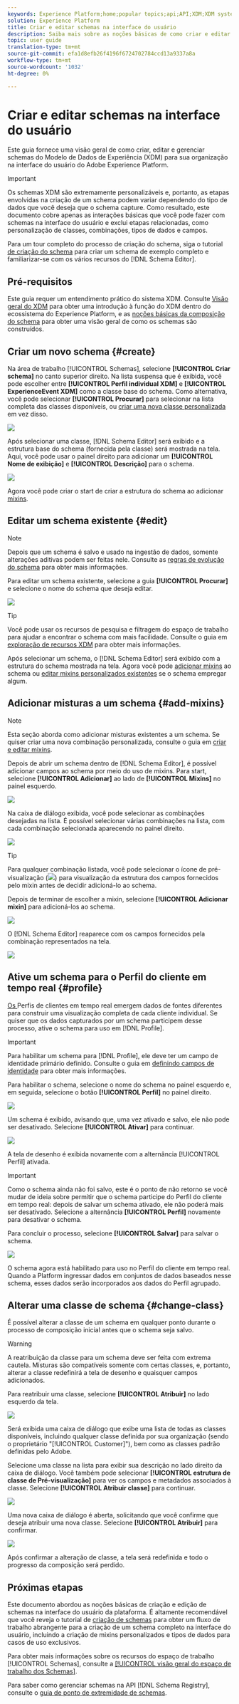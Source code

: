 ```yaml
---
keywords: Experience Platform;home;popular topics;api;API;XDM;XDM system;experience data model;data model;ui;workspace;schema;schemas;
solution: Experience Platform
title: Criar e editar schemas na interface do usuário
description: Saiba mais sobre as noções básicas de como criar e editar schemas na interface do usuário do Experience Platform.
topic: user guide
translation-type: tm+mt
source-git-commit: efa1d8efb26f4196f6724702784ccd13a9337a8a
workflow-type: tm+mt
source-wordcount: '1032'
ht-degree: 0%

---
```



# Criar e editar schemas na interface do usuário

Este guia fornece uma visão geral de como criar, editar e gerenciar schemas do Modelo de Dados de Experiência (XDM) para sua organização na interface do usuário do Adobe Experience Platform.

>[!IMPORTANT]
>
>Os schemas XDM são extremamente personalizáveis e, portanto, as etapas envolvidas na criação de um schema podem variar dependendo do tipo de dados que você deseja que o schema capture. Como resultado, este documento cobre apenas as interações básicas que você pode fazer com schemas na interface do usuário e exclui etapas relacionadas, como personalização de classes, combinações, tipos de dados e campos.
>
>Para um tour completo do processo de criação do schema, siga o tutorial [de criação do schema](../../tutorials/create-schema-ui.md) para criar um schema de exemplo completo e familiarizar-se com os vários recursos do [!DNL Schema Editor].

## Pré-requisitos

Este guia requer um entendimento prático do sistema XDM. Consulte [Visão geral do XDM](../../home.md) para obter uma introdução à função do XDM dentro do ecossistema do Experience Platform, e as [noções básicas da composição do schema](../../schema/composition.md) para obter uma visão geral de como os schemas são construídos.

## Criar um novo schema {#create}

Na área de trabalho [!UICONTROL Schemas], selecione **[!UICONTROL Criar schema]** no canto superior direito. Na lista suspensa que é exibida, você pode escolher entre **[!UICONTROL Perfil individual XDM]** e **[!UICONTROL ExperienceEvent XDM]** como a classe base do schema. Como alternativa, você pode selecionar **[!UICONTROL Procurar]** para selecionar na lista completa das classes disponíveis, ou [criar uma nova classe personalizada](./classes.md#create) em vez disso.

![](../../images/ui/resources/schemas/create-schema.png)

Após selecionar uma classe, [!DNL Schema Editor] será exibido e a estrutura base do schema (fornecida pela classe) será mostrada na tela. Aqui, você pode usar o painel direito para adicionar um **[!UICONTROL Nome de exibição]** e **[!UICONTROL Descrição]** para o schema.

![](../../images/ui/resources/schemas/schema-details.png)

Agora você pode criar o start de criar a estrutura do schema ao adicionar [mixins](#add-mixins).

## Editar um schema existente {#edit}

>[!NOTE]
>
>Depois que um schema é salvo e usado na ingestão de dados, somente alterações aditivas podem ser feitas nele. Consulte as [regras de evolução do schema](../../schema/composition.md#evolution) para obter mais informações.

Para editar um schema existente, selecione a guia **[!UICONTROL Procurar]** e selecione o nome do schema que deseja editar.

![](../../images/ui/resources/schemas/edit-schema.png)

>[!TIP]
>
>Você pode usar os recursos de pesquisa e filtragem do espaço de trabalho para ajudar a encontrar o schema com mais facilidade. Consulte o guia em [exploração de recursos XDM](../explore.md) para obter mais informações.

Após selecionar um schema, o [!DNL Schema Editor] será exibido com a estrutura do schema mostrada na tela. Agora você pode [adicionar mixins](#add-mixins) ao schema ou [editar mixins personalizados existentes](./mixins.md#edit) se o schema empregar algum.

## Adicionar misturas a um schema {#add-mixins}

>[!NOTE]
>
>Esta seção aborda como adicionar misturas existentes a um schema. Se quiser criar uma nova combinação personalizada, consulte o guia em [criar e editar mixins](./mixins.md#create).

Depois de abrir um schema dentro de [!DNL Schema Editor], é possível adicionar campos ao schema por meio do uso de mixins. Para start, selecione **[!UICONTROL Adicionar]** ao lado de **[!UICONTROL Mixins]** no painel esquerdo.

![](../../images/ui/resources/schemas/add-mixin-button.png)

Na caixa de diálogo exibida, você pode selecionar as combinações desejadas na lista. É possível selecionar várias combinações na lista, com cada combinação selecionada aparecendo no painel direito.

![](../../images/ui/resources/schemas/add-mixin.png)

>[!TIP]
>
>Para qualquer combinação listada, você pode selecionar o ícone de pré-visualização (![](../../images/ui/resources/schemas/preview-icon.png)) para visualização da estrutura dos campos fornecidos pelo mixin antes de decidir adicioná-lo ao schema.

Depois de terminar de escolher a mixin, selecione **[!UICONTROL Adicionar mixin]** para adicioná-los ao schema.

![](../../images/ui/resources/schemas/add-mixin-finish.png)

O [!DNL Schema Editor] reaparece com os campos fornecidos pela combinação representados na tela.

![](../../images/ui/resources/schemas/mixins-added.png)

## Ative um schema para o Perfil do cliente em tempo real {#profile}

[Os ](../../../profile/home.md) Perfis de clientes em tempo real emergem dados de fontes diferentes para construir uma visualização completa de cada cliente individual. Se quiser que os dados capturados por um schema participem desse processo, ative o schema para uso em [!DNL Profile].

>[!IMPORTANT]
>
>Para habilitar um schema para [!DNL Profile], ele deve ter um campo de identidade primário definido. Consulte o guia em [definindo campos de identidade](../fields/identity.md) para obter mais informações.

Para habilitar o schema, selecione o nome do schema no painel esquerdo e, em seguida, selecione o botão **[!UICONTROL Perfil]** no painel direito.

![](../../images/ui/resources/schemas/profile-toggle.png)

Um schema é exibido, avisando que, uma vez ativado e salvo, ele não pode ser desativado. Selecione **[!UICONTROL Ativar]** para continuar.

![](../../images/ui/resources/schemas/profile-confirm.png)

A tela de desenho é exibida novamente com a alternância [!UICONTROL Perfil] ativada.

>[!IMPORTANT]
>
>Como o schema ainda não foi salvo, este é o ponto de não retorno se você mudar de ideia sobre permitir que o schema participe do Perfil do cliente em tempo real: depois de salvar um schema ativado, ele não poderá mais ser desativado. Selecione a alternância **[!UICONTROL Perfil]** novamente para desativar o schema.

Para concluir o processo, selecione **[!UICONTROL Salvar]** para salvar o schema.

![](../../images/ui/resources/schemas/profile-enabled.png)

O schema agora está habilitado para uso no Perfil do cliente em tempo real. Quando a Platform ingressar dados em conjuntos de dados baseados nesse schema, esses dados serão incorporados aos dados do Perfil agrupado.

## Alterar uma classe de schema {#change-class}

É possível alterar a classe de um schema em qualquer ponto durante o processo de composição inicial antes que o schema seja salvo.

>[!WARNING]
>
>A reatribuição da classe para um schema deve ser feita com extrema cautela. Misturas são compatíveis somente com certas classes, e, portanto, alterar a classe redefinirá a tela de desenho e quaisquer campos adicionados.

Para reatribuir uma classe, selecione **[!UICONTROL Atribuir]** no lado esquerdo da tela.

![](../../images/ui/resources/schemas/assign-class-button.png)

Será exibida uma caixa de diálogo que exibe uma lista de todas as classes disponíveis, incluindo qualquer classe definida por sua organização (sendo o proprietário &quot;[!UICONTROL Customer]&quot;), bem como as classes padrão definidas pelo Adobe.

Selecione uma classe na lista para exibir sua descrição no lado direito da caixa de diálogo. Você também pode selecionar **[!UICONTROL estrutura de classe de Pré-visualização]** para ver os campos e metadados associados à classe. Selecione **[!UICONTROL Atribuir classe]** para continuar.

![](../../images/ui/resources/schemas/assign-class.png)

Uma nova caixa de diálogo é aberta, solicitando que você confirme que deseja atribuir uma nova classe. Selecione **[!UICONTROL Atribuir]** para confirmar.

![](../../images/ui/resources/schemas/assign-confirm.png)

Após confirmar a alteração de classe, a tela será redefinida e todo o progresso da composição será perdido.

## Próximas etapas

Este documento abordou as noções básicas de criação e edição de schemas na interface do usuário da plataforma. É altamente recomendável que você reveja o tutorial de [criação de schemas](../../tutorials/create-schema-ui.md) para obter um fluxo de trabalho abrangente para a criação de um schema completo na interface do usuário, incluindo a criação de mixins personalizados e tipos de dados para casos de uso exclusivos.

Para obter mais informações sobre os recursos do espaço de trabalho [!UICONTROL Schemas], consulte a [[!UICONTROL visão geral do espaço de trabalho dos Schemas]](../overview.md).

Para saber como gerenciar schemas na API [!DNL Schema Registry], consulte o [guia de ponto de extremidade de schemas](../../api/schemas.md).